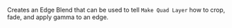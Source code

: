 Creates an Edge Blend that can be used to tell `Make Quad Layer` how to crop, fade, and apply gamma to an edge.

